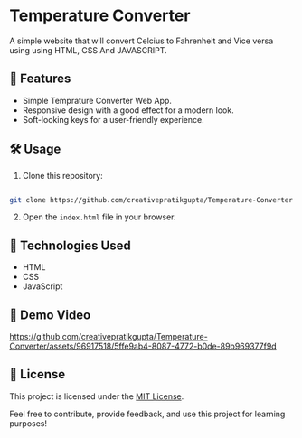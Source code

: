 # Temperature Converter

A simple website that will convert Celcius to Fahrenheit and Vice versa using using HTML,
CSS And JAVASCRIPT.

## 🚀 Features

- Simple Temprature Converter Web App.
- Responsive design with a good effect for a modern look.
- Soft-looking keys for a user-friendly experience.

## 🛠️ Usage

1. Clone this repository: 
```bash 

git clone https://github.com/creativepratikgupta/Temperature-Converter
   ```
2. Open the `index.html` file in your browser.

## 🧰 Technologies Used

- HTML
- CSS
- JavaScript

## 🎥 Demo Video

https://github.com/creativepratikgupta/Temperature-Converter/assets/96917518/5ffe9ab4-8087-4772-b0de-89b969377f9d

## 📝 License

This project is licensed under the [MIT License](LICENSE).

Feel free to contribute, provide feedback, and use this project for learning purposes!


